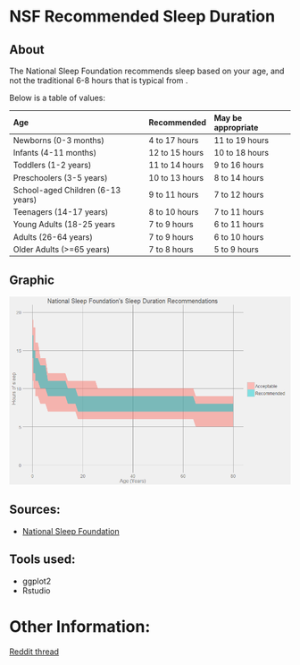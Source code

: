 # NSF Recommended Sleep Duration

## About

The National Sleep Foundation recommends sleep based on your age, and not the traditional 6-8 hours that is typical from .

Below is a table of values:

|Age|Recommended|May be appropriate|
|:--|:--|:--|
|Newborns (0-3 months)|4 to 17 hours|11 to 19 hours|
|Infants (4-11 months)|12 to 15 hours|10 to 18 hours|
|Toddlers (1-2 years)|11 to 14 hours|9 to 16 hours|
|Preschoolers (3-5 years)|10 to 13 hours|8 to 14 hours|
|School-aged Children (6-13 years)|9 to 11 hours|7 to 12 hours|
|Teenagers (14-17 years)|8 to 10 hours|7 to 11 hours|
|Young Adults (18-25 years|7 to 9 hours|6 to 11 hours|
|Adults (26-64 years)|7 to 9 hours|6 to 10 hours|
|Older Adults (&gt;=65 years)|7 to 8 hours|5 to 9 hours|

## Graphic

![Graphic of Recommended Sleep Times](https://raw.githubusercontent.com/zonination/sleep-nsf/master/Sleep.png)

## Sources:

* [National Sleep Foundation](https://sleepfoundation.org/media-center/press-release/national-sleep-foundation-recommends-new-sleep-times)

## Tools used:

* ggplot2
* Rstudio

# Other Information:

[Reddit thread]()
